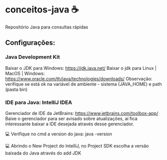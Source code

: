 # conceitos-java  ☕️
Repositório Java para consultas rápidas

## Configurações:

### Java Development Kit
Baixar o JDK para Windows: https://jdk.java.net/ 
Baixar o jdk para Linux | MacOS | Windows: https://www.oracle.com/th/java/technologies/downloads/
Observação: verifique se está ok na variável de ambiente - sistema (JAVA_HOME) e path (pasta bin)

### IDE para Java: IntelliJ IDEA
Gerenciador de IDE da JetBrains: https://www.jetbrains.com/toolbox-app/
Baixe o gerenciador para ser avisado sobre atualizações, aí fica interessante baixar a IDE desejada através desse gerenciador.

💻 Verifique no cmd a version do java: java -version

💻 Abrindo o New Project do IntelliJ, no Project SDK escolha a versão baixada do Java através do add JDK

